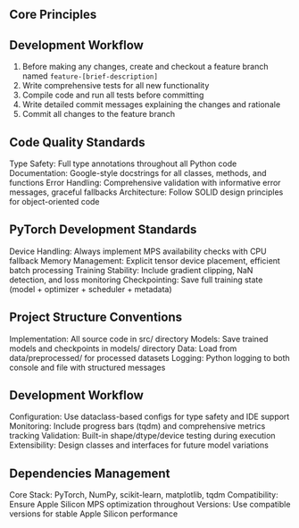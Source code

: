 ## Core Principles

## Development Workflow
1. Before making any changes, create and checkout a feature branch named `feature-[brief-description]`
2. Write comprehensive tests for all new functionality
3. Compile code and run all tests before committing
4. Write detailed commit messages explaining the changes and rationale
5. Commit all changes to the feature branch

## Code Quality Standards

Type Safety: Full type annotations throughout all Python code
Documentation: Google-style docstrings for all classes, methods, and functions
Error Handling: Comprehensive validation with informative error messages, graceful fallbacks
Architecture: Follow SOLID design principles for object-oriented code

## PyTorch Development Standards

Device Handling: Always implement MPS availability checks with CPU fallback
Memory Management: Explicit tensor device placement, efficient batch processing
Training Stability: Include gradient clipping, NaN detection, and loss monitoring
Checkpointing: Save full training state (model + optimizer + scheduler + metadata)

## Project Structure Conventions

Implementation: All source code in src/ directory
Models: Save trained models and checkpoints in models/ directory
Data: Load from data/preprocessed/ for processed datasets
Logging: Python logging to both console and file with structured messages

## Development Workflow

Configuration: Use dataclass-based configs for type safety and IDE support
Monitoring: Include progress bars (tqdm) and comprehensive metrics tracking
Validation: Built-in shape/dtype/device testing during execution
Extensibility: Design classes and interfaces for future model variations

## Dependencies Management

Core Stack: PyTorch, NumPy, scikit-learn, matplotlib, tqdm
Compatibility: Ensure Apple Silicon MPS optimization throughout
Versions: Use compatible versions for stable Apple Silicon performance

